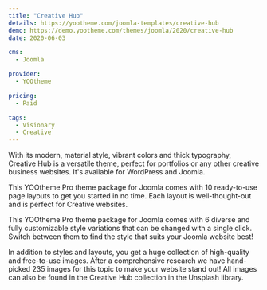 ```yaml
---
title: "Creative Hub"
details: https://yootheme.com/joomla-templates/creative-hub
demo: https://demo.yootheme.com/themes/joomla/2020/creative-hub
date: 2020-06-03

cms: 
  - Joomla

provider:
  - YOOtheme

pricing:
  - Paid

tags:
  - Visionary
  - Creative
---
```


With its modern, material style, vibrant colors and thick typography, Creative Hub is a versatile theme, perfect for portfolios or any other creative business websites. It's available for WordPress and Joomla.

This YOOtheme Pro theme package for Joomla comes with 10 ready-to-use page layouts to get you started in no time. Each layout is well-thought-out and is perfect for Creative websites.

This YOOtheme Pro theme package for Joomla comes with 6 diverse and fully customizable style variations that can be changed with a single click. Switch between them to find the style that suits your Joomla website best!

In addition to styles and layouts, you get a huge collection of high-quality and free-to-use images. After a comprehensive research we have hand-picked 235 images for this topic to make your website stand out! All images can also be found in the Creative Hub collection in the Unsplash library.